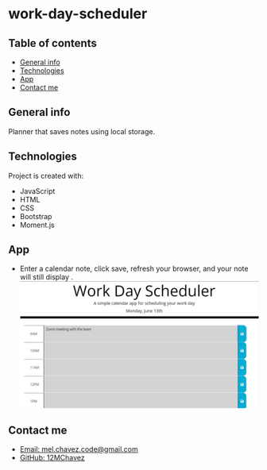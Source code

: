 # work-day-scheduler

## Table of contents
* [General info](#general-info)
* [Technologies](#technologies)
* [App](#app)
* [Contact me](#contact-me)

## General info
Planner that saves notes using local storage. 

## Technologies
Project is created with:
* JavaScript
* HTML
* CSS
* Bootstrap
* Moment.js

## App
* Enter a calendar note, click save, refresh your browser, and your note will still display . 
![Screenshot](./home.JPG)

## Contact me

* [Email: mel.chavez.code@gmail.com](mailto:mel.chavez.code@gmail.com) 
* [GitHub: 12MChavez](https://github.com/12MChavez)
